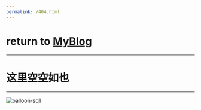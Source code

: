 ```yaml
---
permalink: /404.html
---
```


# return to [MyBlog](https://lengdaxia.github.io/myblogs/)



---

# 这里空空如也

---



![balloon-sq1](/Users/marlonleng/Desktop/balloon-sq1.jpg)
